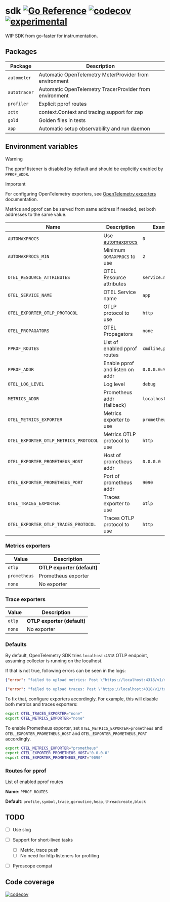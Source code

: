 # sdk [![Go Reference](https://img.shields.io/badge/go-pkg-00ADD8)](https://pkg.go.dev/github.com/go-faster/sdk#section-documentation) [![codecov](https://img.shields.io/codecov/c/github/go-faster/sdk?label=cover)](https://codecov.io/gh/go-faster/sdk) [![experimental](https://img.shields.io/badge/-experimental-blueviolet)](https://go-faster.org/docs/projects/status#experimental)

WIP SDK from go-faster for instrumentation.

## Packages

| Package      | Description                                             |
|--------------|---------------------------------------------------------|
| `autometer`  | Automatic OpenTelemetry MeterProvider from environment  |
| `autotracer` | Automatic OpenTelemetry TracerProvider from environment |
| `profiler`   | Explicit pprof routes                                   |
| `zctx`       | context.Context and tracing support for zap             |
| `gold`       | Golden files in tests                                   |
| `app`        | Automatic setup observability and run daemon            |

## Environment variables

> [!WARNING]
> The pprof listener is disabled by default and should be explicitly enabled by `PPROF_ADDR`.

> [!IMPORTANT]  
> For configuring OpenTelemetry exporters, see [OpenTelemetry exporters][otel-exporter] documentation.

[otel-exporter]: https://opentelemetry.io/docs/specs/otel/protocol/exporter/

Metrics and pprof can be served from same address if needed, set both addresses to the same value.

| Name                                  | Description                      | Example            | Default                |
|---------------------------------------|----------------------------------|--------------------|------------------------|
| `AUTOMAXPROCS`                        | Use [automaxprocs][automaxprocs] | `0`                | `1`                    |
| `AUTOMAXPROCS_MIN`                    | Minimum `GOMAXPROCS` to use      | `2`                | `1`                    |
| `OTEL_RESOURCE_ATTRIBUTES`            | OTEL Resource attributes         | `service.name=app` |                        |
| `OTEL_SERVICE_NAME`                   | OTEL Service name                | `app`              | `unknown_service`      |
| `OTEL_EXPORTER_OTLP_PROTOCOL`         | OTLP protocol to use             | `http`             | `grpc`                 |
| `OTEL_PROPAGATORS`                    | OTEL Propagators                 | `none`             | `tracecontext,baggage` |
| `PPROF_ROUTES`                        | List of enabled pprof routes     | `cmdline,profile`  | See below              |
| `PPROF_ADDR`                          | Enable pprof and listen on addr  | `0.0.0.0:9010`     | N/A                    |
| `OTEL_LOG_LEVEL`                      | Log level                        | `debug`            | `info`                 |
| `METRICS_ADDR`                        | Prometheus addr (fallback)       | `localhost:9464`   | Prometheus addr        |
| `OTEL_METRICS_EXPORTER`               | Metrics exporter to use          | `prometheus`       | `otlp`                 |
| `OTEL_EXPORTER_OTLP_METRICS_PROTOCOL` | Metrics OTLP protocol to use     | `http`             | `grpc`                 |
| `OTEL_EXPORTER_PROMETHEUS_HOST`       | Host of prometheus addr          | `0.0.0.0`          | `localhost`            |
| `OTEL_EXPORTER_PROMETHEUS_PORT`       | Port of prometheus addr          | `9090`             | `9464`                 |
| `OTEL_TRACES_EXPORTER`                | Traces exporter to use           | `otlp`             | `otlp`                 |
| `OTEL_EXPORTER_OTLP_TRACES_PROTOCOL`  | Traces OTLP protocol to use      | `http`             | `grpc`                 |

[automaxprocs]: https://github.com/uber-go/automaxprocs

### Metrics exporters

| Value        | Description                 |
|--------------|-----------------------------|
| `otlp`       | **OTLP exporter (default)** |
| `prometheus` | Prometheus exporter         |
| `none`       | No exporter                 |

### Trace exporters

| Value  | Description                 |
|--------|-----------------------------|
| `otlp` | **OTLP exporter (default)** |
| `none` | No exporter                 |



### Defaults

By default, OpenTelemetry SDK tries `localhost:4318` OTLP endpoint, assuming collector is running on the localhost.

If that is not true, following errors can be seen in the logs:

```json
{"error": "failed to upload metrics: Post \"https://localhost:4318/v1/metrics\": dial tcp 127.0.0.1:4318: connect: connection refused"}
```
```json
{"error": "failed to upload traces: Post \"https://localhost:4318/v1/traces\": dial tcp 127.0.0.1:4318: connect: connection refused"}
```

To fix that, configure exporters accordingly. For example, this will disable both metrics and traces exporters:

```bash
export OTEL_TRACES_EXPORTER="none"
export OTEL_METRICS_EXPORTER="none"
```

To enable Prometheus exporter, set `OTEL_METRICS_EXPORTER=prometheus` and `OTEL_EXPORTER_PROMETHEUS_HOST` and `OTEL_EXPORTER_PROMETHEUS_PORT` accordingly.

```bash
export OTEL_METRICS_EXPORTER="prometheus"
export OTEL_EXPORTER_PROMETHEUS_HOST="0.0.0.0"
export OTEL_EXPORTER_PROMETHEUS_PORT="9090"
```

### Routes for pprof

List of enabled pprof routes

**Name**: `PPROF_ROUTES`

**Default**: `profile,symbol,trace,goroutine,heap,threadcreate,block`



## TODO
- [ ] Use slog
- [ ] Support for short-lived tasks
  - [ ] Metric, trace push
  - [ ] No need for http listeners for profiling
- [ ] Pyroscope compat


## Code coverage 

[![codecov](https://codecov.io/gh/go-faster/sdk/branch/main/graphs/sunburst.svg?token=cEE7AZ38Ho)](https://codecov.io/gh/go-faster/sdk)
